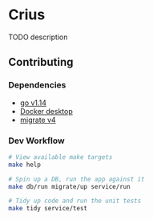 # Crius
TODO description

## Contributing

### Dependencies

* [go v1.14](https://golang.org/dl/)
* [Docker desktop](https://docs.docker.com/desktop/)
* [migrate v4](https://github.com/golang-migrate/migrate/tree/master/cmd/migrate)

### Dev Workflow

```bash
# View available make targets
make help

# Spin up a DB, run the app against it
make db/run migrate/up service/run

# Tidy up code and run the unit tests
make tidy service/test
```
